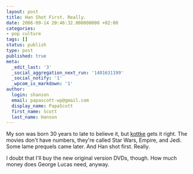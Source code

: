```yaml
---
layout: post
title: Han Shot First. Really.
date: 2006-09-14 20:46:32.000000000 +02:00
categories:
- pop culture
tags: []
status: publish
type: post
published: true
meta:
  _edit_last: '3'
  _social_aggregation_next_run: '1401631199'
  _social_notify: '1'
  _wpcom_is_markdown: '1'
author:
  login: shanson
  email: papascott-wp@gmail.com
  display_name: PapaScott
  first_name: Scott
  last_name: Hanson
---
```

<p>My son was born 30 years to late to believe it, but <a href="http://www.kottke.org/remainder/06/09/11805.html">kottke</a> gets it right. The movies don't have numbers, they're called Star Wars, Empire, and Jedi. Some lame prequels came later. And Han shot first. Really.</p>
<p>I doubt that I'll buy the new original version DVDs, though. How much money does George Lucas need, anyway.</p>
